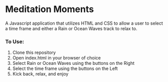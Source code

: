 # Meditation Moments

A Javascript application that utilizes HTML and CSS to allow a user to select a time frame and either a Rain or Ocean Waves track to relax to.

### To Use:
1. Clone this repository
2. Open index.html in your browser of choice
3. Select Rain or Ocean Waves using the buttons on the Right
4. Select the time frame using the buttons on the Left
5. Kick back, relax, and enjoy
